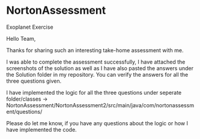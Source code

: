 # NortonAssessment
Exoplanet Exercise

Hello Team,

Thanks for sharing such an interesting take-home assessment with me. 

I was able to complete the assessment successfully, I have attached the screenshots of the solution as well as I have also pasted the answers under the Solution folder in my repository. You can verify the answers for all the three questions given.

I have implemented the logic for all the three questions under seperate folder/classes -> NortonAssessment/NortonAssessment2/src/main/java/com/nortonassessment/questions/ 

Please do let me know, if you have any questions about the logic or how I have implemented the code.
